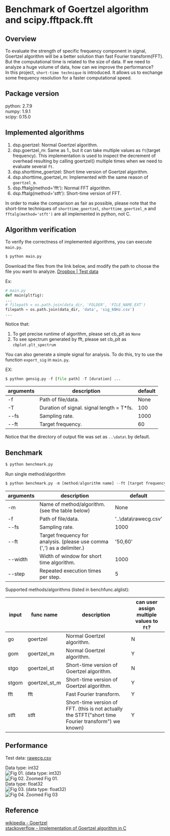 # Benchmark of Goertzel algorithm and scipy.fftpack.fft

## Overview  
To evaluate the strength of specific frequency component in signal, Goertzel algorithm will be a better solution than fast Fourier transform(FFT).  
But the computational time is related to the size of data. If we need to analyze a huge volume of data, how can we improve the performance?  
In this project, `short-time technique` is introduced. It allows us to exchange some frequency resolution for a faster computational speed.  


## Package version
python: 2.7.9  
numpy: 1.9.1  
scipy: 0.15.0  


## Implemented algorithms
1. dsp.goertzel: Normal Goertzel algorithm.
2. dsp.goertzel_m: Same as 1., but it can take multiple values as `ft`(target frequency). This implementation is used to inspect the decrement of overhead resulting by calling goertzel() multiple times when we need to evaluate several `ft`.
3. dsp.shorttime_goertzel: Short time version of Goertzel algorithm.
4. dsp.shorttime_goertzel_m: Implemented with the same reason of `goertzel_m`.
5. dsp.fftalg(method='fft'): Normal FFT algorithm.
6. dsp.fftalg(method='stft'): Short-time version of FFT.

In order to make the comparison as fair as possible, please note that the short-time techniques of `shorttime_goertzel`, `shorttime_goertzel_m` and `fftalg(method='stft')` are all implemented in python, not C.  


## Algorithm verification
To verify the correctness of implemented algorithms, you can execute `main.py`.
```python
$ python main.py
```

Download the files from the link below, and modify the path to choose the file you want to analyze.
[Dropbox | Test data](https://www.dropbox.com/sh/w02sfh10sqom8y5/AAC1E5IB7vnfHxn93PHdh9hLa?dl=0)

Ex:
```python
# main.py
def main(pltfig):
...
# filepath = os.path.join(data_dir, 'FOLDER', 'FILE_NAME.EXT')
filepath = os.path.join(data_dir, 'data', 'sig_60Hz.csv')
...
```

Notice that:
1. To get precise runtime of algorithm, please set cb_plt as `None`
2. To see spectrum generated by fft, please set cb_plt as `cbplot.plt_spectrum`


You can also generate a simple signal for analysis.
To do this, try to use the function `export_sig` in `main.py`.

EX:
```python
$ python gensig.py -f [file path] -T [duration] ...
```

|arguments|description|default|
|---|---|---|
|-f|Path of file/data.|None|
|-T|Duration of signal. signal length = T*fs.|100|
|--fs|Sampling rate.|1000|
|--ft|Target frequency.|60|

Notice that the directory of output file was set as `..\data\` by default.

## Benchmark

```python
$ python benchmark.py
```

Run single method/algorithm
```python
$ python benchmark.py -m [method/algorithm name] --ft [target frequency] ...
```

|arguments|description|default|
|---|---|---|
|-m|Name of method/algorithm.(see the table below)|None|
|-f|Path of file/data.|'..\data\rawecg.csv'|
|--fs|Sampling rate.|1000|
|--ft|Target frequency for analysis. (please use comma (\',\') as a delimiter.)|'50,60'|
|--width|Width of window for short time algorithm.|1000|
|--step|Repeated execution times per step.|5|


Supported methods/algorithms (listed in benchfunc.alglist):  

|input|func name|description|can user assign multiple values to `ft`?|
|---|---|---|---|
|go|goertzel|Normal Goertzel algorithm.|N|
|gom|goertzel_m|Normal Goertzel algorithm.|Y|
|stgo|goertzel_st|Short-time version of Goertzel algorithm.|N|
|stgom|goertzel_st_m|Short-time version of Goertzel algorithm.|Y|
|fft|fft|Fast Fourier transform.|Y|
|stft|stft|Short-time version of FFT. (this is not actually the STFT("short time Fourier transform") we known)|Y|
	
## Performance
Test data: [rawecg.csv](https://www.dropbox.com/s/bq4g8mx05xhu6ut/rawecg.csv?dl=0)  

Data type: int32  
![Fig 01. (data type: int32)](http://i.imgur.com/afOVKyg.png)  
![Fig 02. Zoomed Fig 01.](http://i.imgur.com/HPSLw4W.png)  
Data type: float32  
![Fig 03. (data type: float32)](http://i.imgur.com/GP7Jq05.png)  
![Fig 04. Zoomed Fig 03](http://i.imgur.com/VOIK9Dd.png)  

## Reference
[wikipedia - Goertzel](https://en.wikipedia.org/wiki/Goertzel_algorithm)  
[stackoverflow - Implementation of Goertzel algorithm in C](http://stackoverflow.com/questions/11579367)  
